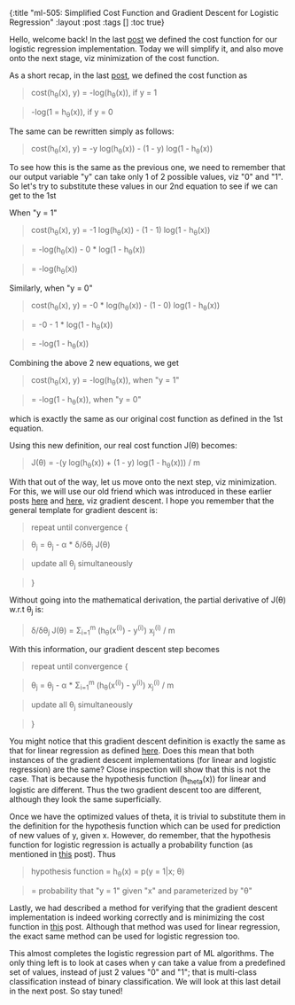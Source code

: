 {:title "ml-505: Simplified Cost Function and Gradient Descent for Logistic Regression"
 :layout :post
 :tags  []
 :toc true}

Hello, welcome back! In the last [post](http://www.golb.in/ml-504-cost-function-for-logistic-regression-54.html) we defined the cost function for our logistic regression implementation. Today we will simplify it, and also move onto the next stage, viz minimization of the cost function.

As a short recap, in the last [post](http://www.golb.in/ml-504-cost-function-for-logistic-regression-54.html), we defined the cost function as

> cost(h<sub>&theta;</sub>(x), y) = -log(h<sub>&theta;</sub>(x)), if y = 1

> -log(1 = h<sub>&theta;</sub>(x)), if y = 0

The same can be rewritten simply as follows:

> cost(h<sub>&theta;</sub>(x), y) = -y log(h<sub>&theta;</sub>(x)) - (1 - y) log(1 - h<sub>&theta;</sub>(x))

To see how this is the same as the previous one, we need to remember that our output variable "y" can take only 1 of 2 possible values, viz "0" and "1". So let's try to substitute these values in our 2nd equation to see if we can get to the 1st

When "y = 1"

> cost(h<sub>&theta;</sub>(x), y) = -1 log(h<sub>&theta;</sub>(x)) - (1 - 1) log(1 - h<sub>&theta;</sub>(x))

> = -log(h<sub>&theta;</sub>(x)) - 0 * log(1 - h<sub>&theta;</sub>(x))

> = -log(h<sub>&theta;</sub>(x))

Similarly, when "y = 0"

> cost(h<sub>&theta;</sub>(x), y) = -0 * log(h<sub>&theta;</sub>(x)) - (1 - 0) log(1 - h<sub>&theta;</sub>(x))

> = -0 - 1 * log(1 - h<sub>&theta;</sub>(x))

> = -log(1 - h<sub>&theta;</sub>(x))

Combining the above 2 new equations, we get

> cost(h<sub>&theta;</sub>(x), y) = -log(h<sub>&theta;</sub>(x)), when "y = 1"

> = -log(1 - h<sub>&theta;</sub>(x)), when "y = 0"

which is exactly the same as our original cost function as defined in the 1st equation.

Using this new definition, our real cost function J(&theta;) becomes:

> J(&theta;) = -(y log(h<sub>&theta;</sub>(x)) + (1 - y) log(1 - h<sub>&theta;</sub>(x))) / m

With that out of the way, let us move onto the next step, viz minimization. For this, we will use our old friend which was introduced in these earlier posts [here](http://www.golb.in/ml-303-gradient-descent-41.html) and [here](http://www.golb.in/ml-306-multivariate-linear-regression-44.html), viz gradient descent. I hope you remember that the general template for gradient descent is:

> repeat until convergence {

> &theta;<sub>j</sub> = &theta;<sub>j</sub> - &alpha; * &delta;/&delta;&theta;<sub>j</sub> J(&theta;)

> update all &theta;<sub>j</sub> simultaneously

> }

Without going into the mathematical derivation, the partial derivative of J(&theta;) w.r.t &theta;<sub>j</sub> is:

> &delta;/&delta;&theta;<sub>j</sub> J(&theta;) = &Sigma;<sub>i=1</sub><sup>m</sup> (h<sub>&theta;</sub>(x<sup>(i)</sup>) - y<sup>(i)</sup>) x<sub>j</sub><sup>(i)</sup> / m

With this information, our gradient descent step becomes

> repeat until convergence {

> &theta;<sub>j</sub> = &theta;<sub>j</sub> - &alpha; * &Sigma;<sub>i=1</sub><sup>m</sup> (h<sub>&theta;</sub>(x<sup>(i)</sup>) - y<sup>(i)</sup>) x<sub>j</sub><sup>(i)</sup> / m

> update all &theta;<sub>j</sub> simultaneously

> }

You might notice that this gradient descent definition is exactly the same as that for linear regression as defined [here](http://www.golb.in/ml-306-multivariate-linear-regression-44.html). Does this mean that both instances of the gradient descent implementations (for linear and logistic regression) are the same? Close inspection will show that this is not the case. That is because the hypothesis function (h<sub>theta</sub>(x)) for linear and logistic are different. Thus the two gradient descent too are different, although they look the same superficially.

Once we have the optimized values of theta, it is trivial to substitute them in the definition for the hypothesis function which can be used for prediction of new values of y, given x. However, do remember, that the hypothesis function for logistic regression is actually a probability function (as mentioned in [this](http://www.golb.in/ml-502-hypothesis-representation-and-decision-boundary-52.html) post). Thus

> hypothesis function = h<sub>&theta;</sub>(x) = p(y = 1|x; &theta;)

> = probability that "y = 1" given "x" and parameterized by "&theta;"

Lastly, we had described a method for verifying that the gradient descent implementation is indeed working correctly and is minimizing the cost function in [this](http://www.golb.in/ml-304-gradient-descent-and-learning-rate-%CE%B1-42.html) post. Although that method was used for linear regression, the exact same method can be used for logistic regression too.

This almost completes the logistic regression part of ML algorithms. The only thing left is to look at cases when y can take a value from a predefined set of values, instead of just 2 values "0" and "1"; that is multi-class classification instead of binary classification. We will look at this last detail in the next post. So stay tuned!
